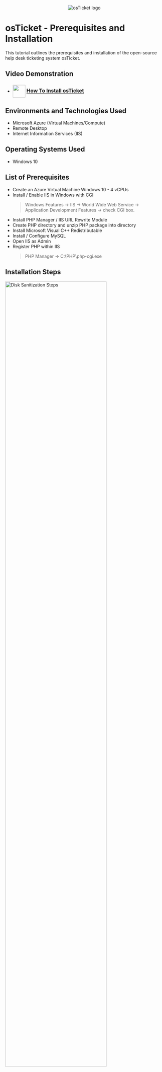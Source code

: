 <p align="center">
<img src="https://i.imgur.com/Clzj7Xs.png" alt="osTicket logo"/>
</p>

<h1> osTicket - Prerequisites and Installation </h1>
This tutorial outlines the prerequisites and installation of the open-source help desk ticketing system osTicket. <br />

<h2>Video Demonstration</h2>

- ### [<img src="https://img.icons8.com/?size=100&id=19318&format=png&color=000000" align="center" width="40" height="40">](https://www.youtube.com/channel/UC9YvuJxKB94ByhwCfZQ_5Kg) [How To Install osTicket](https://youtu.be/_0zx2qOCJ9k)

<h2>Environments and Technologies Used</h2>

- Microsoft Azure (Virtual Machines/Compute)
- Remote Desktop
- Internet Information Services (IIS)

<h2>Operating Systems Used </h2>

- Windows 10

<h2>List of Prerequisites</h2>

- Create an Azure Virtual Machine Windows 10 - 4 vCPUs 
- Install / Enable IIS in Windows with CGI
  > Windows Features -> IIS -> World Wide Web Service -> Application Development Features -> check CGI box.  
- Install PHP Manager / IIS URL Rewrite Module
- Create PHP directory and unzip PHP package into directory
- Install Microsoft Visual C++ Redistributable
- Install / Configure MySQL
- Open IIS as Admin
- Register PHP within IIS
  > PHP Manager -> C:\PHP\php-cgi.exe


<h2>Installation Steps</h2>


<img src="https://i.imgur.com/DJmEXEB.png" height="80%" width="80%" alt="Disk Sanitization Steps"/>

1️⃣ Install osTicket ⤵️
> 1. Unzip osTicket-v1.15.8.zip.
> 2. Copy __upload__ folder into __c:\inetpub\wwwroot__. Within __c:\inetpub\wwwroot__ rename __upload__ folder to __osTicket__. <br />
> 3. Reload IIS. Go to sites -> Default -> osTicket -> click Browse *:80".
> 4. Enable extensions within PHP Manager.
> 5. Rename ost-config.php and assign permissions.
> 6. Continue configuration of osTicket in browser.
---

<img src="https://i.imgur.com/DJmEXEB.png" height="80%" width="80%" alt="Disk Sanitization Steps"/>

2️⃣ Install HeidiSQL ⤵️
> 1. Open HeidiSQL. Create a new session. Connect to the session. Create a database called **osTicket**.
> 2. Continue configuration of osTicket in browser.
> 3. Click Install Now.
---

<img src="https://i.imgur.com/DJmEXEB.png" height="80%" width="80%" alt="Disk Sanitization Steps"/>

3️⃣ Login osTicket and Cleanup 🏁
> 1. Browse to help desk login URL
> 2. Browse to end user URL
> 3. Optional Cleanup. Delete: C:\inetpub\wwwroot\osTicket\setup
---

